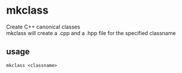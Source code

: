 # mkclass
Create C++ canonical classes  
mkclass will create a .cpp and a .hpp file for the specified classname

## usage
`mkclass <classname>`
